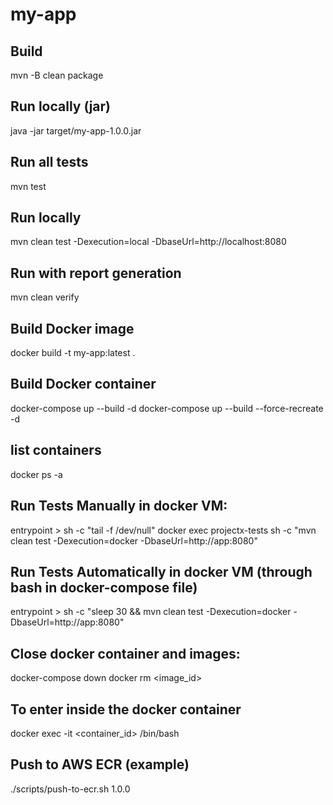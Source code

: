 # my-app

## Build
mvn -B clean package

## Run locally (jar)
java -jar target/my-app-1.0.0.jar

## Run all tests
mvn test 

## Run locally
mvn clean test -Dexecution=local -DbaseUrl=http://localhost:8080

## Run with report generation
mvn clean verify

## Build Docker image
docker build -t my-app:latest .

## Build Docker container
docker-compose up --build -d
docker-compose up --build --force-recreate -d


## list containers
docker ps -a


## Run Tests Manually in docker VM: 
entrypoint >
  sh -c "tail -f /dev/null"
docker exec projectx-tests sh -c "mvn clean test -Dexecution=docker -DbaseUrl=http://app:8080"


## Run Tests Automatically in docker VM (through bash in docker-compose file)
entrypoint >
  sh -c "sleep 30 && mvn clean test -Dexecution=docker -DbaseUrl=http://app:8080"


## Close docker container and images:
docker-compose down
docker rm <image_id>


## To enter inside the docker container
docker exec -it <container_id> /bin/bash


## Push to AWS ECR (example)
./scripts/push-to-ecr.sh 1.0.0
